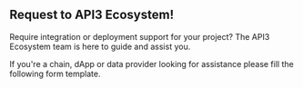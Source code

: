 ## Request to API3 Ecosystem!

Require integration or deployment support for your project? The API3 Ecosystem team is here to guide and assist you. 

If you're a chain, dApp or data provider looking for assistance please fill the following form template. 
